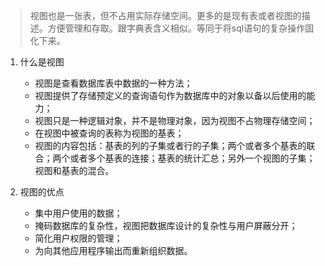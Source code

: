 >视图也是一张表，但不占用实际存储空间。更多的是现有表或者视图的描述。方便管理和存取。跟字典表含义相似。等同于将sql语句的复杂操作固化下来。

1. 什么是视图

    - 视图是查看数据库表中数据的一种方法；
    - 视图提供了存储预定义的查询语句作为数据库中的对象以备以后使用的能力；
    - 视图只是一种逻辑对象，并不是物理对象，因为视图不占物理存储空间；
    - 在视图中被查询的表称为视图的基表；
    - 视图的内容包括：基表的列的子集或者行的子集；两个或者多个基表的联合；两个或者多个基表的连接；基表的统计汇总；另外一个视图的子集；视图和基表的混合。

2. 视图的优点

    - 集中用户使用的数据；
    - 掩码数据库的复杂性，视图把数据库设计的复杂性与用户屏蔽分开；
    - 简化用户权限的管理；
    - 为向其他应用程序输出而重新组织数据。

